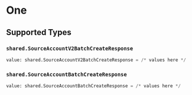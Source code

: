 # One


## Supported Types

### `shared.SourceAccountV2BatchCreateResponse`

```python
value: shared.SourceAccountV2BatchCreateResponse = /* values here */
```

### `shared.SourceAccountBatchCreateResponse`

```python
value: shared.SourceAccountBatchCreateResponse = /* values here */
```

